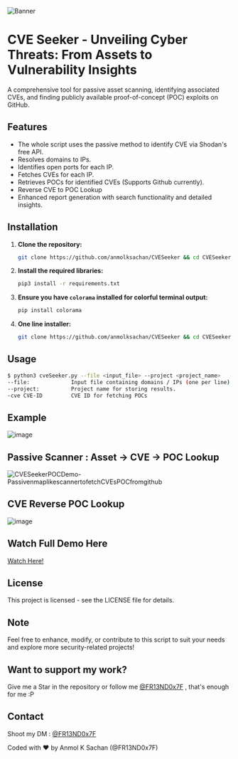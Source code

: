 ![Banner](https://github.com/anmolksachan/CVESeeker/assets/60771253/338996fe-de1b-4402-9e47-cb4951423b52)

# CVE Seeker - Unveiling Cyber Threats: From Assets to Vulnerability Insights

A comprehensive tool for passive asset scanning, identifying associated CVEs, and finding publicly available proof-of-concept (POC) exploits on GitHub.

## Features

- The whole script uses the passive method to identify CVE via Shodan's free API.
- Resolves domains to IPs.
- Identifies open ports for each IP.
- Fetches CVEs for each IP.
- Retrieves POCs for identified CVEs (Supports Github currently).
- Reverse CVE to POC Lookup
- Enhanced report generation with search functionality and detailed insights.

## Installation

1. **Clone the repository:**

    ```sh
    git clone https://github.com/anmolksachan/CVESeeker && cd CVESeeker  
    ```

2. **Install the required libraries:**

    ```sh
    pip3 install -r requirements.txt
    ```

3. **Ensure you have `colorama` installed for colorful terminal output:**

    ```sh
    pip install colorama
    ```
4. **One line installer:**

   ```sh
   git clone https://github.com/anmolksachan/CVESeeker && cd CVESeeker && pip3 install -r requirements.txt && echo "We are ready to seek sailor! " && python3 cveSeeker.py
   ```
   
## Usage

```sh
$ python3 cveSeeker.py --file <input_file> --project <project_name>
--file:             Input file containing domains / IPs (one per line).
--project:          Project name for storing results.
-cve CVE-ID         CVE ID for fetching POCs
```

## Example
![image](https://github.com/anmolksachan/CVESeeker/assets/60771253/59c61407-2d94-4610-8c08-c39048b7c52a)

## Passive Scanner : Asset -> CVE -> POC Lookup
![CVESeekerPOCDemo-PassivenmaplikescannertofetchCVEsPOCfromgithub](https://github.com/anmolksachan/CVESeeker/assets/60771253/72e89c78-e22b-4dbf-b7eb-527bd26be4b2)

## CVE Reverse POC Lookup
![image](https://github.com/anmolksachan/CVESeeker/assets/60771253/8366c17e-3408-4ad8-8e2e-c27cfc4e5f9e)

## Watch Full Demo Here
[Watch Here!](https://vimeo.com/960905849)

## License
This project is licensed - see the LICENSE file for details.

## Note
Feel free to enhance, modify, or contribute to this script to suit your needs and explore more security-related projects!

## __Want to support my work?__
Give me a Star in the repository or follow me [@FR13ND0x7F](https://twitter.com/fr13nd0x7f) , that's enough for me :P

## Contact
Shoot my DM : [@FR13ND0x7F](https://twitter.com/fr13nd0x7f)

Coded with ❤️ by Anmol K Sachan (@FR13ND0x7F)
